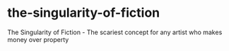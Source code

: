 # the-singularity-of-fiction
The Singularity of Fiction - The scariest concept for any artist who makes money over property
